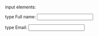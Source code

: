 input elements:

type
 <label>Full name:</label>
      <input type="text" name="fullname">

type
 <label>Email:</label>
      <input type="email" name="email">

